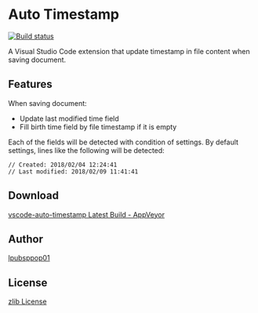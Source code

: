 # Auto Timestamp
[![Build status](https://ci.appveyor.com/api/projects/status/8jhbugo5d2ejuylh?svg=true)](https://ci.appveyor.com/project/lpubsppop01/vscode-auto-timestamp)

A Visual Studio Code extension that update timestamp in file content when saving document.

## Features
When saving document:
  - Update last modified time field
  - Fill birth time field by file timestamp if it is empty

Each of the fields will be detected with condition of settings.
By default settings, lines like the following will be detected:
```
// Created: 2018/02/04 12:24:41
// Last modified: 2018/02/09 11:41:41
```

## Download
[vscode-auto-timestamp Latest Build - AppVeyor](https://ci.appveyor.com/api/projects/lpubsppop01/vscode-auto-timestamp/artifacts/vscode-auto-timestamp-0.0.1.vsix)

## Author
[lpubsppop01](https://github.com/lpubsppop01)

## License
[zlib License](https://github.com/lpubsppop01/vscode-auto-timestamp/raw/master/LICENSE.txt)
